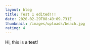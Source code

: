 ```yaml
---
layout: blog
title: Test 1 edited!!!
date: 2020-02-29T08:49:09.731Z
thumbnail: /images/uploads/beach.jpg
rating: 4
---
```

Hi, this is **a test**!
